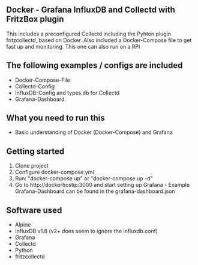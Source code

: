 ## Docker - Grafana InfluxDB and Collectd with FritzBox plugin
This includes a preconfigured Collectd including the Pyhton plugin fritzcollectd, based on Docker. Also included a Docker-Compose file to get fast up and monitoring.
This one can also run on a RPi

## The following examples / configs are included
* Docker-Compose-File
* Collectd-Config
* InfluxDB-Config and types.db for Collectd
* Grafana-Dashboard. 

## What you need to run this
* Basic understanding of Docker (Docker-Compose) and Grafana

## Getting started
1. Clone project
2. Configure docker-compose.yml
3. Run: "docker-compose up" or "docker-compose up -d" 
4. Go to http://dockerhostip:3000 and start setting up Grafana - Example Grafana-Dashboard can be found in the grafana-dashboard.json 

## Software used
* Alpine
* InfluxDB v1.8 (v2+ does seem to ignore the influxdb.conf)
* Grafana
* Collectd
* Python
* fritzcollectd